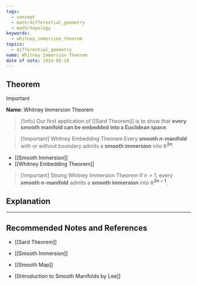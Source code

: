 ```yaml
---
tags:
  - concept
  - math/differential_geometry
  - math/topology
keywords:
  - whitney_immersion_theorem
topics:
  - differential_geometry
name: Whitney Immersion Theorem
date of note: 2024-05-20
---
```


## Theorem

>[!important]
>**Name**: Whitney Immersion Theorem

>[!info]
>Our first application of [[Sard Theorem]] is to show that **every smooth manifold can be embedded into a Euclidean space**. 


>[!important] Whitney Embedding Theorem
>Every **smooth $n$-manifold** with or without boundary admits a **smooth immersion** into **$\mathbb{R}^{2n}$**.


- [[Smooth Immersion]]
- [[Whitney Embedding Theorem]]

>[!important] Strong Whitney Immersion Theorem
>If $n > 1$, every **smooth $n$-manifold** admits a **smooth immersion** into **$\mathbb{R}^{2n-1}$**.



## Explanation





-----------
##  Recommended Notes and References

- [[Sard Theorem]]
- [[Smooth Immersion]]

- [[Smooth Map]]

- [[Introduction to Smooth Manifolds by Lee]]